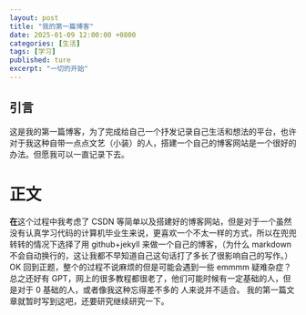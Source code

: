 ```yaml
---
layout: post
title: "我的第一篇博客"
date: 2025-01-09 12:00:00 +0800
categories: [生活]
tags: [学习]
published: ture
excerpt: "一切的开始"
---
```


## 引言

这是我的第一篇博客，为了完成给自己一个抒发记录自己生活和想法的平台，也许对于我这种自带一点点文艺（小装）的人，搭建一个自己的博客网站是一个很好的办法。但愿我可以一直记录下去。

# 正文

**在**这个过程中我考虑了 CSDN 等简单以及搭建好的博客网站，但是对于一个虽然没有认真学习代码的计算机毕业生来说，更喜欢一个不太一样的方式，所以在兜兜转转的情况下选择了用 github+jekyll 来做一个自己的博客，（为什么 markdown 不会自动换行的，这让我都不早知道自己这句话打了多长了很影响自己的写作。）
OK 回到正题，整个的过程不说麻烦的但是可能会遇到一些 emmmm 疑难杂症？总之还好有 GPT，网上的很多教程都很老了，他们可能时候有一定基础的人，但是对于 0 基础的人，或者像我这种忘得差不多的
人来说并不适合。
我的第一篇文章就暂时写到这吧，还要研究继续研究一下。
